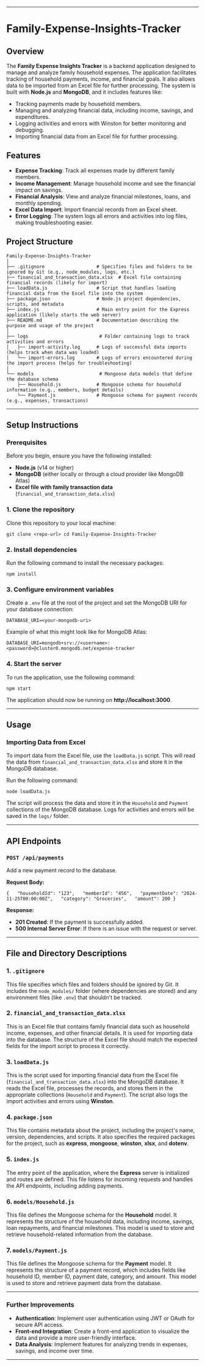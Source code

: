 
* * *

Family-Expense-Insights-Tracker
===============================

Overview
--------

The **Family Expense Insights Tracker** is a backend application designed to manage and analyze family household expenses. The application facilitates tracking of household payments, income, and financial goals. It also allows data to be imported from an Excel file for further processing. The system is built with **Node.js** and **MongoDB**, and it includes features like:

*   Tracking payments made by household members.
*   Managing and analyzing financial data, including income, savings, and expenditures.
*   Logging activities and errors with Winston for better monitoring and debugging.
*   Importing financial data from an Excel file for further processing.

Features
--------

*   **Expense Tracking**: Track all expenses made by different family members.
*   **Income Management**: Manage household income and see the financial impact on savings.
*   **Financial Analysis**: View and analyze financial milestones, loans, and monthly spending.
*   **Excel Data Import**: Import financial records from an Excel sheet.
*   **Error Logging**: The system logs all errors and activities into log files, making troubleshooting easier.

Project Structure
-----------------


```
Family-Expense-Insights-Tracker 
│
├── .gitignore                   # Specifies files and folders to be ignored by Git (e.g., node_modules, logs, etc.)
├── financial_and_transaction_data.xlsx  # Excel file containing financial records (likely for import)
├── loadData.js                  # Script that handles loading financial data from the Excel file into the system
├── package.json                 # Node.js project dependencies, scripts, and metadata
├── index.js                     # Main entry point for the Express application (likely starts the web server)
├── README.md                    # Documentation describing the purpose and usage of the project
│
├── logs                          # Folder containing logs to track activities and errors
│   ├── import-activity.log      # Logs of successful data imports (helps track when data was loaded)
│   └── import-errors.log        # Logs of errors encountered during the import process (helps for troubleshooting)
│
└── models                        # Mongoose data models that define the database schema
    ├── Household.js             # Mongoose schema for household information (e.g., members, budget details)
    └── Payment.js               # Mongoose schema for payment records (e.g., expenses, transactions)
```
* * *

Setup Instructions
------------------

### Prerequisites

Before you begin, ensure you have the following installed:

*   **Node.js** (v14 or higher)
*   **MongoDB** (either locally or through a cloud provider like MongoDB Atlas)
*   **Excel file with family transaction data** (`financial_and_transaction_data.xlsx`)

### 1\. Clone the repository

Clone this repository to your local machine:


`git clone <repo-url> cd Family-Expense-Insights-Tracker`

### 2\. Install dependencies

Run the following command to install the necessary packages:

`npm install`

### 3\. Configure environment variables

Create a `.env` file at the root of the project and set the MongoDB URI for your database connection:


`DATABASE_URI=<your-mongodb-uri>`

Example of what this might look like for MongoDB Atlas:


`DATABASE_URI=mongodb+srv://<username>:<password>@cluster0.mongodb.net/expense-tracker`

### 4\. Start the server

To run the application, use the following command:


`npm start`

The application should now be running on **http://localhost:3000**.

* * *

Usage
-----

### Importing Data from Excel

To import data from the Excel file, use the `loadData.js` script. This will read the data from `financial_and_transaction_data.xlsx` and store it in the MongoDB database.

Run the following command:


`node loadData.js`

The script will process the data and store it in the `Household` and `Payment` collections of the MongoDB database. Logs for activities and errors will be saved in the `logs/` folder.

* * *

API Endpoints
-------------

### `POST /api/payments`

Add a new payment record to the database.

**Request Body:**


`{   "householdId": "123",   "memberId": "456",   "paymentDate": "2024-11-25T00:00:00Z",   "category": "Groceries",   "amount": 200 }`

**Response:**

*   **201 Created**: If the payment is successfully added.
*   **500 Internal Server Error**: If there is an issue with the request or server.

* * *

File and Directory Descriptions
-------------------------------

### 1\. `.gitignore`

This file specifies which files and folders should be ignored by Git. It includes the `node_modules/` folder (where dependencies are stored) and any environment files (like `.env`) that shouldn't be tracked.

### 2\. `financial_and_transaction_data.xlsx`

This is an Excel file that contains family financial data such as household income, expenses, and other financial details. It is used for importing data into the database. The structure of the Excel file should match the expected fields for the import script to process it correctly.

### 3\. `loadData.js`

This is the script used for importing financial data from the Excel file (`financial_and_transaction_data.xlsx`) into the MongoDB database. It reads the Excel file, processes the records, and stores them in the appropriate collections (`Household` and `Payment`). The script also logs the import activities and errors using **Winston**.

### 4\. `package.json`

This file contains metadata about the project, including the project's name, version, dependencies, and scripts. It also specifies the required packages for the project, such as **express**, **mongoose**, **winston**, **xlsx**, and **dotenv**.

### 5\. `index.js`

The entry point of the application, where the **Express** server is initialized and routes are defined. This file listens for incoming requests and handles the API endpoints, including adding payments.

### 6\. `models/Household.js`

This file defines the Mongoose schema for the **Household** model. It represents the structure of the household data, including income, savings, loan repayments, and financial milestones. This model is used to store and retrieve household-related information from the database.

### 7\. `models/Payment.js`

This file defines the Mongoose schema for the **Payment** model. It represents the structure of a payment record, which includes fields like household ID, member ID, payment date, category, and amount. This model is used to store and retrieve payment data from the database.


* * *

### Further Improvements

*   **Authentication**: Implement user authentication using JWT or OAuth for secure API access.
*   **Front-end Integration**: Create a front-end application to visualize the data and provide a more user-friendly interface.
*   **Data Analysis**: Implement features for analyzing trends in expenses, savings, and income over time.

* * *
